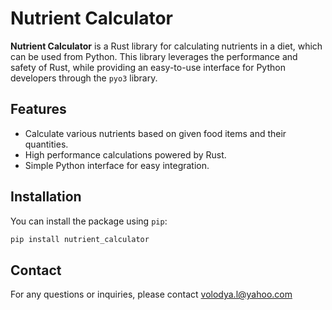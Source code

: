 # Nutrient Calculator

**Nutrient Calculator** is a Rust library for calculating nutrients in a diet, which can be used from Python. This library leverages the performance and safety of Rust, while providing an easy-to-use interface for Python developers through the `pyo3` library.

## Features

- Calculate various nutrients based on given food items and their quantities.
- High performance calculations powered by Rust.
- Simple Python interface for easy integration.

## Installation

You can install the package using `pip`:

```sh
pip install nutrient_calculator
```

## Contact

For any questions or inquiries, please contact volodya.l@yahoo.com